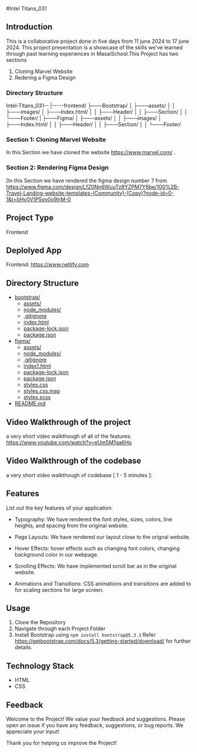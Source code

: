 #Intel Titans_031


## Introduction

This is a collaborative project done in five days from 11 june 2024 to 17 june 2024. This project presentation is a showcase of the skills we've learned through past learning experiences in MasaiSchool.This Project has two sections
1. Cloning Marvel Website 
2. Redering a Figma Design

### Directory Structure
Intel-Titans_031--
|-----frontend/
├───Bootstrap/
│   ├───assets/
│   │   ├───images/
│   ├───Index.html/
│   │   ├───Header/
│   │   ├───Section/
│   │   └───Footer/
|
├───Figma/
│   ├───assets/
│   │   ├───images/
│   ├───Index.html/
│   │   ├───Header/
│   │   ├───Section/
│   │   └───Footer/


### Section 1: Cloning Marvel Website 

In this Section we have cloned the website https://www.marvel.com/ . 

### Section 2: Rendering Figma Design

[In this Section we have rendered the figma design number 7 from https://www.figma.com/design/LfZ0Nn6WuuTz8YZPM7Y6be/100%2B-Travel-Landing-website-templates-(Community)-(Copy)?node-id=0-1&t=bHv0V1P5ov0o9IrM-0 
## Project Type

Frontend

## Deplolyed App

Frontend: https://www.netlify.com

## Directory Structure

* [bootstrap/](./Intel-Titans_031/bootstrap)
  * [assets/](./Intel-Titans_031/bootstrap/assets)
  * [node_modules/](./Intel-Titans_031/bootstrap/node_modules)
  * [.gitignore](./Intel-Titans_031/bootstrap/.gitignore)
  * [index.html](./Intel-Titans_031/bootstrap/index.html)
  * [package-lock.json](./Intel-Titans_031/bootstrap/package-lock.json)
  * [package.json](./Intel-Titans_031/bootstrap/package.json)
* [figma/](./Intel-Titans_031/figma)
  * [assets/](./Intel-Titans_031/figma/assets/images)
  * [node_modules/](./Intel-Titans_031/figma/node_modules)
  * [.gitignore](./Intel-Titans_031/figma/.gitignore)
  * [index1.html](./Intel-Titans_031/figma/index1.html)
  * [package-lock.json](./Intel-Titans_031/figma/package-lock.json)
  * [package.json](./Intel-Titans_031/figma/package.json)
  * [styles.css](./Intel-Titans_031/figma/styles.css)
  * [styles.css.map](./Intel-Titans_031/figma/styles.css.map)
  * [styles.scss](./Intel-Titans_031/figma/styles.scss)
* [README.md](./Intel-Titans_031/README.md)


## Video Walkthrough of the project

a very short video walkthough of all of the features:
https://www.youtube.com/watch?v=eUm5M1ga6Ho


## Video Walkthrough of the codebase

a very short video walkthough of codebase [ 1 - 5 minutes ]:

## Features
List out the key features of your application.

- Typography: We have rendered the font styles, sizes, colors, line heights, and spacing from the original website.

- Page Layouts: We have rendered our layout close to the orignal website.

- Hover Effects: hover effects such as changing font colors, changing background color in our webpage.

- Scrolling Effects: We have implemented scroll bar as in the original website.

- Animations and Transitions: CSS animations and transitions are added to for scaling sections for large screen.


## Usage

1. Clone the Repository
2. Navigate through each Project Folder
3. Install Bootstrap using 
````npm install bootstrap@5.3.3````
Refer https://getbootstrap.com/docs/5.3/getting-started/download/ for further details.



## Technology Stack

- HTML
- CSS

## Feedback

Welcome to the Project! We value your feedback and suggestions.
Please open an issue if you have any feedback, suggestions, or bug reports. We appreciate your input! 

Thank you for helping us improve the Project!
